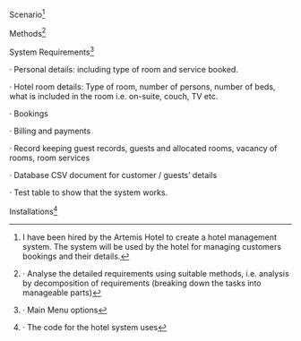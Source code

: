 Scenario[^1]

[^1]: I have been hired by the Artemis Hotel to create a hotel management system. The system will be used by the hotel for managing customers bookings and their details.

[^1]: The program system must be capable of providing the following information:

[^1]: Hotel Booking, Provides Hotel Rooms Info, Room Service, Billing and Record-Keeping.

Methods[^2]

[^2]: · Analyse the detailed requirements using suitable methods, i.e. analysis by decomposition of requirements (breaking down the tasks into manageable parts)

[^2]: · Elements and functions table

[^2]: · algorithms / pseudocode or flow diagram

[^2]: · Show the iterative development of the individual solutions with suitable testing throughout the process.

[^2]: · Test the final product with an appropriate test table and evaluate the solution against the detailed requirements Iidentified in the analysis.

System Requirements[^3]

[^3]: · Main Menu options

· Personal details: including type of room and service booked.

· Hotel room details: Type of room, number of persons, number of beds, what is included in the room i.e. on-suite, couch, TV etc.

· Bookings

· Billing and payments

· Record keeping guest records, guests and allocated rooms, vacancy of rooms, room services

· Database CSV document for customer / guests’ details

· Test table to show that the system works.


Installations[^4]

[^4]: · The code for the hotel system uses 
